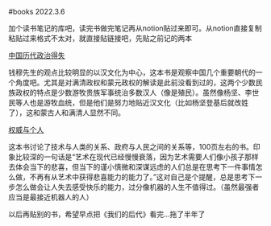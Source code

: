 #books
2022.3.6

加个读书笔记的库吧，读完书做完笔记再从notion贴过来即可。从notion直接复制粘贴过来格式不太对，就直接贴链接吧，先贴之前记的两本

[中国历代政治得失](https://fuzzy-juice-7b2.notion.site/19570398593b4f14926559536ab28aea)

钱穆先生的观点比较明显的以汉文化为中心，这本书是观察中国几个重要朝代的一个角度吧。尤其是对满清政权和蒙元政权的解读是此前没看到过的，这两个少数民族政权的特点是少数游牧贵族军事统治多数汉人（像是殖民）。虽然像杨坚、李世民等人也是游牧血统，但是他们是努力地贴近汉文化（比如杨坚登基后就改姓了），这和蒙古人和满清人显然不同。

[权威与个人](https://fuzzy-juice-7b2.notion.site/The-Authority-and-Individual-fd713cfad18f4bcda0bf3c9d51b13fc3)

这本书讨论了技术与人类的关系、政府与人民之间的关系等，100页左右的书。印象比较深的一句话是“艺术在现代已经慢慢衰落，因为艺术需要人们像小孩子那样去体会当下的悲喜，但当下的谨小慎微和深谋远虑的人们总是在思考下一件事情怎么做，不再有从艺术中获得悲喜能力的能力了。”这对自己是个提醒，总是思考下一步怎么做会让人失去感受快乐的能力，过分像机器的人生不值得过。（虽然最强者应当是最接近机器人的人）

以后再贴别的书，希望早点把《我们的后代》看完...拖了半年了


